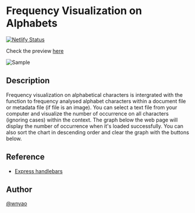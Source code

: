 # Frequency Visualization on Alphabets

[![Netlify Status](https://api.netlify.com/api/v1/badges/0e27a68a-a5cb-4adc-85a6-01bcdef280b5/deploy-status)](https://app.netlify.com/sites/frequency-visualisation/deploys)

Check the preview [here](https://frequency-visualisation.netlify.com)

![Sample](https://github.com/wnyao/frequency_visualization/blob/master/screenshot/screenshot.jpg)

## Description

Frequency visualization on alphabetical characters is intergrated with the function to frequency analysed alphabet characters within a document file or metadata file (if file is an image). You can select a text file from your computer and visualize the number of occurrence on all characters (ignoring cases) within the context. The graph below the web page will display the number of occurrence when it's loaded successfully. You can also sort the chart in descending order and clear the graph with the buttons below.

## Reference

- [Express handlebars](https://github.com/foundersandcoders/express-handlebars-workshop)

## Author

[@wnyao](https://github.com/wnyao)
